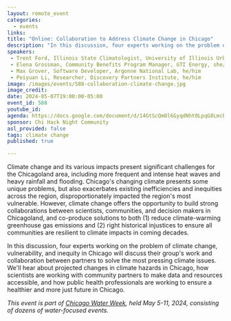 ```yaml
---
layout: remote_event
categories:
  - events
links: 
title: "Online: Collaboration to Address Climate Change in Chicago"
description: "In this discussion, four experts working on the problem of climate change, vulnerability, and inequity in Chicago will discuss their group's work and collaboration between partners to solve the most pressing climate issues. We'll hear about projected changes in climate hazards in Chicago, how scientists are working with community partners to make data and resources accessible, and how public health professionals are working to ensure a healthier and more just future in Chicago."
speakers:
 - Trent Ford, Illinois State Climatologist, University of Illinois Urbana-Champaign, he/him
 - Elena Grossman, Community Benefits Program Manager, GTI Energy, she/her
 - Max Grover, Software Developer, Argonne National Lab, he/him
 - Peiyuan Li, Researcher, Discovery Partners Institute, he/him
image: /images/events/588-collaboration-climate-change.jpg
image_credit:
date: 2024-05-07T19:00:00-05:00
event_id: 588
youtube_id: 
agenda: https://docs.google.com/document/d/14GtScQm0l6GyqdNht0LpqG8LmcEF7i3COjNJ06PaTj8/edit#
sponsor: Chi Hack Night Community
asl_provided: false
tags: climate change
published: true

---
```


Climate change and its various impacts present significant challenges for the Chicagoland area, including more frequent and intense heat waves and heavy rainfall and flooding. Chicago's changing climate presents some unique problems, but also exacerbates existing inefficiencies and inequities across the region, disproportionately impacted the region's most vulnerable. However, climate change offers the opportunity to build strong collaborations between scientists, communities, and decision makers in Chicagoland, and co-produce solutions to both (1) reduce climate-warming greenhouse gas emissions and (2) right historical injustices to ensure all communities are resilient to climate impacts in coming decades. 

In this discussion, four experts working on the problem of climate change, vulnerability, and inequity in Chicago will discuss their group's work and collaboration between partners to solve the most pressing climate issues. We'll hear about projected changes in climate hazards in Chicago, how scientists are working with community partners to make data and resources accessible, and how public health professionals are working to ensure a healthier and more just future in Chicago. 

_This event is part of [Chicago Water Week](https://currentwater.org/chicago-water-week/), held May 5-11, 2024, consisting of dozens of water-focused events._
